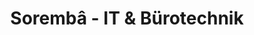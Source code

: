 ---
title: "Sorembâ - IT & Bürotechnik"
url: /schweinfurt/soremba-it-und-buerotechnik/
shop: Kopieren
---